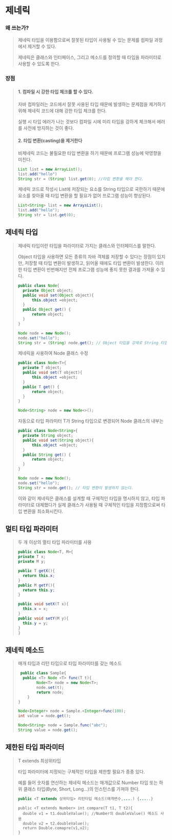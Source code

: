 # 제네릭 

### 왜 쓰는가?

> 제네릭 타입을 이용함으로써 잘못된 타입이 사용될 수 있는 문제를 컴파일 과정에서 제거할 수 있다.
>
> 제네릭은 클래스와 인터페이스, 그리고 메소드를 정의할 때 타입을 파라미터로 사용할 수 있도록 한다.

### 장점

> #### 1. 컴파일 시 강한 타입 체크를 할 수 있다.
>
> 자바 컴파일러는 코드에서 잘못 사용된 타입 때문에 발생하는 문제점을 제거하기 위해 제네릭 코드에 대해 강한 타입 체크를 한다.
>
> 실행 시 타입 에러가 나는 것보다 컴파일 시에 미리 타입을 강하게 체크해서 에러를 사전에 방지하는 것이 좋다.
>
> #### 2. 타입 변환(casting)을 제거한다
>
> 비제네릭 코드는 불필요한 타입 변환을 하기 때문에 프로그램 성능에 악영향을 미친다.
>
> ```java
> List list = new ArrayList();
> list.add("hello")
> String str = (String) list.get(0); //타입 변환을 해야 한다.
> ```
>
> 제네릭 코드로 작성시 List에 저장되는 요소를 String 타입으로 국한하기 때문에 요소를 찾아올 때 타입 변환을 할 필요가 없어 프로그램 성능이 향상된다.
>
> ```java
> List<String> list = new ArraysList();
> list.add("hello");
> String str = list.get(0);
> ```

## 제네릭 타입

> 제네릭 타입이란 타입을 파라미터로 가지는 클래스와 인터페이스를 말한다.
>
> Object 타입을 사용하면 모든 종류의 자바 객체를 저장할 수 있다는 장점이 있지만, 저장할 때 타입 변환이 발생하고, 읽어올 때에도 타입 변환이 발생한다. 이러한 타입 변환이 빈번해지만 전체 프로그램 성능에 좋지 못한 결과를 가져올 수 있다.
>
> ```java
> public class Node{
> 	private Object object;
> 	public void set(Object object){
> 		this.object =object;
> 	}
> 	public Object get() {
> 		return object;
> 	}
> }
> ```
>
> ```java
> Node node = new Node();
> node.set("hello");
> String str = (String) node.get(); // Object 타입을 강제로 String 타입으로 변환
> ```
>
> 제네릭을 사용하여 Node 클래스 수정
>
> ```java
> public class Node<T>{
> 	private T object;
> 	public void set(T object){
> 		this.object =object;
> 	}
> 	public T get() {
> 		return object;
> 	}
> }
> ```
>
> ```java
> Node<String> node = new Node<>();
> ```
>
> 자동으로 타입 파라미터 T가 String 타입으로 변경되어 Node 클래스의 내부는
>
> ```java
> public class Node<String>{
> 	private String object;
> 	public void set(String object){
> 		this.object =object;
> 	}
> 	public String get() {
> 		return object;
> 	}
> }
> ```
>
> ```java
> Node node = new Node();
> node.set("hello");
> String str = node.get(); // 타입 변환이 발생하지 않는다.
> ```
>
> 
>
> 이와 같이 제네릭은 클래스를 설계할 때 구체적인 타입을 명시하지 않고, 타입 파라미터로 대체했다가 실제 클래스가 사용될 때 구체적인 타입을 지정함으로써 타입 변환을 최소화시킨다.

## 멀티 타입 파라미터

> 두 개 이상의 멀티 타입 파라미터를 사용
>
> ```java
> public class Node<T, M>{
> private T x;
> private M y;
> 
> public T getX(){
> 	return this.x;
> }
> public M getY(){
> 	return this.y;
> }
> 
> public void setX(T x){
> 	this.x = x;
> }
> public void setY(M y){
> 	this.y = y;
> }
> }
> ```

## 제네릭 메소드

> 매개 타입과 리턴 타입으로 타입 파라미터를 갖는 메소드
>
> ```java
>  public class Sample{
>  	public <T> Node <T> func(T t){
>         Node<T> node = new Node<T>;
>         node.set(t);
>         return node;
>     }
> }
> ```
>
> 
>
> ```java
> Node<Integer> node = Sample.<Integer>func(100);
> int value = node.get();
> 
> Node<String> node = Sample.func("abc");
> String value = node.get();
> ```



## 제한된 타입 파라미터

> T extends 최상위타입
>
> 타입 파라미터에 지정되는 구체적인 타입을 제한할 필요가 종종 있다.
>
> 예를 들어 숫자를 연산하는 제네릭 메소드는 매개값으로 Number 타입 또는 하위 클래스 타입(Byte, Short, Long...)의 인스턴스를 가져야 한다.
>
> ```java
> public <T extends 상위타입> 리턴타입 메소드(매개변수,....) {.....}
> ```
>
> ```
> public <T extends Number> int compare(T t1, T t2){
> 	double v1 = t1.doubleValue(); //Number의 doubleValue() 메소드 사용
> 	double v2 = t2.doubleValue();
> 	return Double.comapre(v1,v2);
> }
> ```
>
> 
